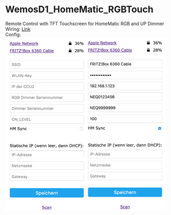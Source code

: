 # WemosD1_HomeMatic_RGBTouch
Remote Control with TFT Touchscreen for HomeMatic RGB and UP Dimmer<br>
Wiring: [Link](http://usemodj.com/2016/03/21/esp8266-display-2-8-inch-touch-lcd-with-wemos-d1-mini-board/)<br>
Config:
![wificonfig](Images/wifi_config.png)
